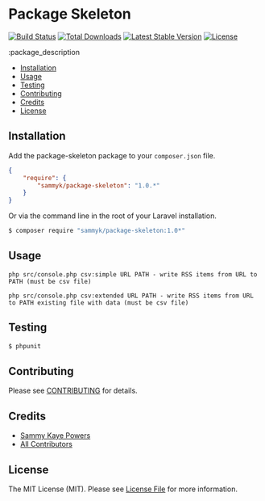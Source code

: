 Package Skeleton
================

[![Build Status](http://img.shields.io/travis/SammyK/package-skeleton.svg)](https://travis-ci.org/SammyK/package-skeleton)
[![Total Downloads](http://img.shields.io/packagist/dm/sammyk/package-skeleton.svg)](https://packagist.org/packages/sammyk/package-skeleton)
[![Latest Stable Version](http://img.shields.io/packagist/v/sammyk/package-skeleton.svg)](https://packagist.org/packages/sammyk/package-skeleton)
[![License](http://img.shields.io/badge/license-MIT-lightgrey.svg)](https://github.com/SammyK/package-skeleton/blob/master/LICENSE)


:package_description

- [Installation](#installation)
- [Usage](#usage)
- [Testing](#testing)
- [Contributing](#contributing)
- [Credits](#credits)
- [License](#license)


Installation
------------

Add the package-skeleton package to your `composer.json` file.

``` json
{
    "require": {
        "sammyk/package-skeleton": "1.0.*"
    }
}
```

Or via the command line in the root of your Laravel installation.

``` bash
$ composer require "sammyk/package-skeleton:1.0*"
```

Usage
-----

```
php src/console.php csv:simple URL PATH - write RSS items from URL to PATH (must be csv file)

php src/console.php csv:extended URL PATH - write RSS items from URL to PATH existing file with data (must be csv file)

```


Testing
-------

``` bash
$ phpunit
```


Contributing
------------

Please see [CONTRIBUTING](https://github.com/SammyK/package-skeleton/blob/master/CONTRIBUTING.md) for details.


Credits
-------

- [Sammy Kaye Powers](https://github.com/SammyK)
- [All Contributors](https://github.com/SammyK/package-skeleton/contributors)


License
-------

The MIT License (MIT). Please see [License File](https://github.com/SammyK/package-skeleton/blob/master/LICENSE) for more information.
